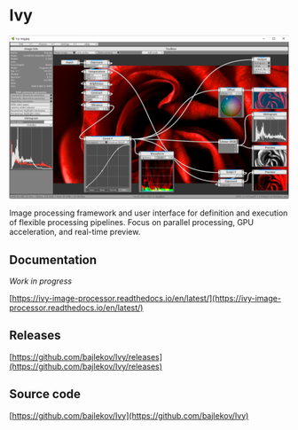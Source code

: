 Ivy
==========

![Ivy](https://raw.githubusercontent.com/bajlekov/Ivy/master/doc/source/preview.png)

Image processing framework and user interface for definition and execution of flexible processing pipelines. Focus on parallel processing, GPU acceleration, and real-time preview.

Documentation
-------------
_Work in progress_

[https://ivy-image-processor.readthedocs.io/en/latest/](https://ivy-image-processor.readthedocs.io/en/latest/)

Releases
--------
[https://github.com/bajlekov/Ivy/releases](https://github.com/bajlekov/Ivy/releases)

Source code
-----------
[https://github.com/bajlekov/Ivy](https://github.com/bajlekov/Ivy)
